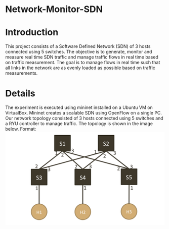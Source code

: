 # Network-Monitor-SDN
# Introduction
This project consists of a Software Defined Network (SDN) of 3 hosts connected using 5 switches. The objective is to generate, monitor and measure real time SDN traffic and manage traffic flows in real time based on traffic measurement. The goal is to manage flows in real time such that all links in the network are as evenly loaded as possible based on traffic measurements. 

# Details
The experiment is executed using mininet installed on a Ubuntu VM on VirtualBox. Mininet creates a scalable SDN using OpenFlow on a single PC. Our network topology consisted of 3 hosts connected using 5 switches and a RYU controller to manage traffic. The topology is shown in the image below. 
Format: ![Topo](/Images/Topology.png)
